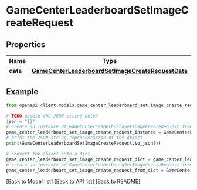 # GameCenterLeaderboardSetImageCreateRequest


## Properties

Name | Type | Description | Notes
------------ | ------------- | ------------- | -------------
**data** | [**GameCenterLeaderboardSetImageCreateRequestData**](GameCenterLeaderboardSetImageCreateRequestData.md) |  | 

## Example

```python
from openapi_client.models.game_center_leaderboard_set_image_create_request import GameCenterLeaderboardSetImageCreateRequest

# TODO update the JSON string below
json = "{}"
# create an instance of GameCenterLeaderboardSetImageCreateRequest from a JSON string
game_center_leaderboard_set_image_create_request_instance = GameCenterLeaderboardSetImageCreateRequest.from_json(json)
# print the JSON string representation of the object
print(GameCenterLeaderboardSetImageCreateRequest.to_json())

# convert the object into a dict
game_center_leaderboard_set_image_create_request_dict = game_center_leaderboard_set_image_create_request_instance.to_dict()
# create an instance of GameCenterLeaderboardSetImageCreateRequest from a dict
game_center_leaderboard_set_image_create_request_from_dict = GameCenterLeaderboardSetImageCreateRequest.from_dict(game_center_leaderboard_set_image_create_request_dict)
```
[[Back to Model list]](../README.md#documentation-for-models) [[Back to API list]](../README.md#documentation-for-api-endpoints) [[Back to README]](../README.md)


